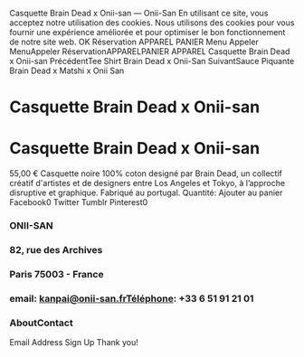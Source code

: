 Casquette Brain Dead x Onii-san — Onii-San
En utilisant ce site, vous acceptez notre utilisation des cookies. Nous utilisons des cookies pour vous fournir une expérience améliorée et pour optimiser le bon fonctionnement de notre site web.
OK
Réservation  APPAREL  PANIER  Menu  Appeler 
MenuAppeler
RéservationAPPARELPANIER
APPAREL Casquette Brain Dead x Onii-san
PrécédentTee Shirt Brain Dead x Onii-San SuivantSauce Piquante Brain Dead x Matshi x Onii San
# Casquette Brain Dead x Onii-san
# Casquette Brain Dead x Onii-san
55,00 € 
Casquette noire 100% coton designé par Brain Dead, un collectif créatif d'artistes et de designers entre Los Angeles et Tokyo, à l’approche disruptive et graphique.
Fabriqué au portugal.
Quantité:
Ajouter au panier
Facebook0 Twitter Tumblr Pinterest0
### ONII-SAN
### 82, rue des Archives
### Paris 75003 - France
### email: kanpai@onii-san.frTéléphone: +33 6 51 91 21 01
### AboutContact
Email Address
Sign Up
Thank you!
